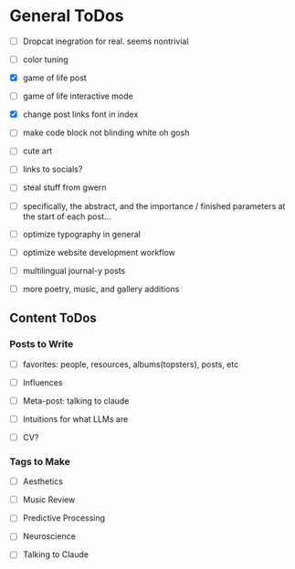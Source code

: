 # General ToDos

- [ ] Dropcat inegration for real. seems nontrivial

- [ ] color tuning

- [x] game of life post

- [ ] game of life interactive mode

- [x] change post links font in index

- [ ] make code block not blinding white oh gosh

- [ ] cute art

- [ ] links to socials?

- [ ] steal stuff from gwern

- [ ] specifically, the abstract, and the importance / finished parameters at the start of each post...

- [ ] optimize typography in general

- [ ] optimize website development workflow

- [ ] multilingual journal-y posts

- [ ] more poetry, music, and gallery additions



## Content ToDos

### Posts to Write

- [ ] favorites: people, resources, albums(topsters), posts, etc

- [ ] Influences

- [ ] Meta-post: talking to claude

- [ ] Intuitions for what LLMs are

- [ ] CV?

### Tags to Make

- [ ] Aesthetics
- [ ] Music Review
- [ ] Predictive Processing
- [ ] Neuroscience
- [ ] Talking to Claude

